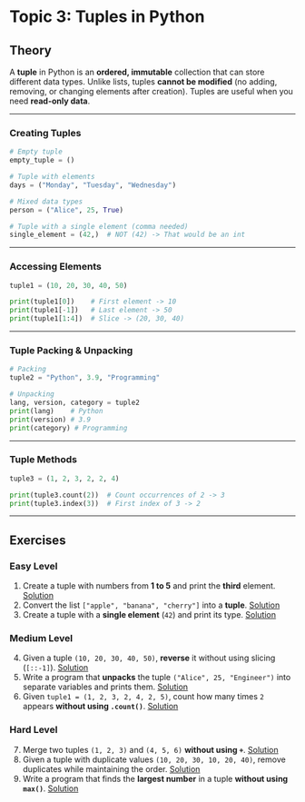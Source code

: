 # Topic 3: Tuples in Python

## Theory

A **tuple** in Python is an **ordered, immutable** collection that can store different data types. Unlike lists, tuples **cannot be modified** (no adding, removing, or changing elements after creation). Tuples are useful when you need **read-only data**.

---

### **Creating Tuples**

```python
# Empty tuple
empty_tuple = ()

# Tuple with elements
days = ("Monday", "Tuesday", "Wednesday")

# Mixed data types
person = ("Alice", 25, True)

# Tuple with a single element (comma needed)
single_element = (42,)  # NOT (42) -> That would be an int
```

---

### **Accessing Elements**

```python
tuple1 = (10, 20, 30, 40, 50)

print(tuple1[0])    # First element -> 10
print(tuple1[-1])   # Last element -> 50
print(tuple1[1:4])  # Slice -> (20, 30, 40)
```

---

### **Tuple Packing & Unpacking**

```python
# Packing
tuple2 = "Python", 3.9, "Programming"

# Unpacking
lang, version, category = tuple2
print(lang)    # Python
print(version) # 3.9
print(category) # Programming
```

---

### **Tuple Methods**

```python
tuple3 = (1, 2, 3, 2, 2, 4)

print(tuple3.count(2))  # Count occurrences of 2 -> 3
print(tuple3.index(3))  # First index of 3 -> 2
```

---

## Exercises

### Easy Level

1. Create a tuple with numbers from **1 to 5** and print the **third** element. [Solution](./Exercises/01.py)
2. Convert the list `["apple", "banana", "cherry"]` into a **tuple**. [Solution](./Exercises/02.py)
3. Create a tuple with a **single element** (`42`) and print its type. [Solution](./Exercises/03.py)

### Medium Level

4. Given a tuple `(10, 20, 30, 40, 50)`, **reverse** it without using slicing (`[::-1]`). [Solution](./Exercises/04.py)
5. Write a program that **unpacks** the tuple `("Alice", 25, "Engineer")` into separate variables and prints them. [Solution](./Exercises/05.py)
6. Given `tuple1 = (1, 2, 3, 2, 4, 2, 5)`, count how many times `2` appears **without using `.count()`**. [Solution](./Exercises/06.py)

### Hard Level

7. Merge two tuples `(1, 2, 3)` and `(4, 5, 6)` **without using `+`**. [Solution](./Exercises/07.py)
8. Given a tuple with duplicate values `(10, 20, 30, 10, 20, 40)`, remove duplicates while maintaining the order. [Solution](./Exercises/08.py)
9. Write a program that finds the **largest number** in a tuple **without using `max()`**.
   [Solution](./Exercises/09.py)
